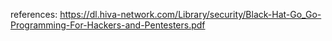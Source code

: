 
references:
https://dl.hiva-network.com/Library/security/Black-Hat-Go_Go-Programming-For-Hackers-and-Pentesters.pdf
